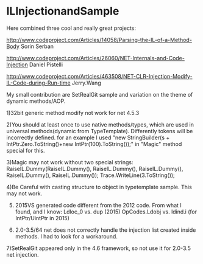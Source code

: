 # ILInjectionandSample
Here combined three cool and really great projects:

http://www.codeproject.com/Articles/14058/Parsing-the-IL-of-a-Method-Body Sorin Serban

http://www.codeproject.com/Articles/26060/NET-Internals-and-Code-Injection  Daniel Pistelli

http://www.codeproject.com/Articles/463508/NET-CLR-Injection-Modify-IL-Code-during-Run-time Jerry.Wang

My small contribution are SetRealGit sample and variation on the theme of dynamic methods/AOP.

1)32bit generic method modify not work for net 4.5.3 

2)You should at least once to use native methods/types, which are used in universal methods(dynamic from TypeTemplate).  Differently tokens will be incorrectly defined.
 for an example I used "new StringBuilder(s + IntPtr.Zero.ToString()+new IntPtr(100).ToString());" in "Magic" method special for this.

3)Magic may not work without two special strings:
RaiseIL.Dummy(RaiseIL.Dummy(), RaiseIL.Dummy(), RaiseIL.Dummy(), RaiseIL.Dummy(), RaiseIL.Dummy());
Trace.WriteLine(3.ToString());

4)Be Careful with casting structure to object in typetemplate sample.
This may not work.

5) 2015VS generated code different from the 2012 code. 
From what I found, and I know:
Ldloc_0 vs. dup (2015)
OpCodes.Ldobj vs. ldind.i  (for IntPtr/UintPtr in 2015) 

6)  2.0-3.5/64 net does not correctly handle the injection list created inside methods. 
I had to look for a workaround.

7)SetRealGit appeared only in the 4.6 framework, so not use it for 2.0-3.5 net injection.
